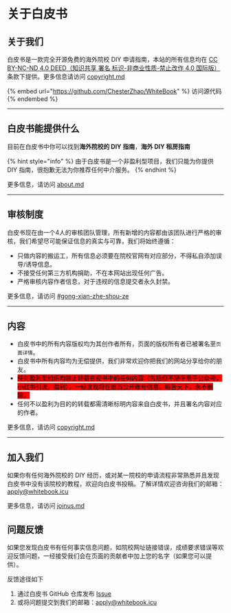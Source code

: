 # 关于白皮书



## 关于我们

白皮书是一款完全开源免费的海外院校 DIY 申请指南，本站的所有信息均在 [CC BY-NC-ND 4.0 DEED（知识共享 署名 标识-非商业性质-禁止改作 4.0 国际版）](https://creativecommons.org/licenses/by-nc-nd/4.0/deed.zh-hant)条款下提供。更多信息请访问 [copyright.md](copyright.md "mention")

{% embed url="https://github.com/ChesterZhao/WhiteBook" %}
访问源代码
{% endembed %}

***

## 白皮书能提供什么

目前在白皮书中你可以找到**海外院校的 DIY 指南**，**海外 DIY 租房指南**

{% hint style="info" %}
由于白皮书是一个非盈利型项目，我们只能为你提供 DIY 指南，很抱歉无法为你推荐任何中介服务。
{% endhint %}

更多信息，请访问 [about.md](about.md "mention")

***

## 审核制度

白皮书现在由一个4人的审核团队管理，所有新增的内容都由该团队进行严格的审核，我们希望尽可能保证信息的真实与可靠，我们将始终遵循：

* 只做内容的搬运工，所有信息必须要在院校官网有对应部分，不得私自添加误导/诱导信息。
* 不接受任何第三方机构捐助，不在本网站出现任何广告。
* 严格审核内容作者信息，对于违规的信息提交者永久封禁。

更多信息，请访问 [#gong-xian-zhe-shou-ze](joinus.md#gong-xian-zhe-shou-ze "mention")

***

## 内容

* 白皮书中的所有内容版权均为其创作者所有，页面的版权所有者已被署名至`页面详情`。
* 白皮书中所有内容均为无偿提供，我们非常欢迎你把我们的网站分享给你的朋友。
* <mark style="background-color:red;">任何盈利型组织均禁止转载白皮书中的任何内容（包括但不限于用于公众号，小红书引流，盈利），一经发现将在首页公开账号信息，昭告天下，永不删除。</mark>
* 任何不以盈利为目的的转载都需清晰标明内容来自白皮书，并且署名内容对应的作者。

更多信息，请访问 [copyright.md](copyright.md "mention")

***

## 加入我们

如果你有任何海外院校的 DIY 经历，或对某一院校的申请流程非常熟悉并且发现白皮书中没有该院校的教程，欢迎向白皮书投稿。了解详情欢迎咨询我们的邮箱：[apply@whitebook.icu](mailto:apply@whitebook.icu)

更多信息，请访问 [joinus.md](joinus.md "mention")

## 问题反馈

如果您发现白皮书有任何事实信息问题，如院校网址链接错误，成绩要求错误等欢迎反馈问题，一经接受我们会在页面的贡献者中加上您的名字（如果您可以提供）。

反馈途径如下

1. 通过白皮书 GitHub 仓库发布 [Issue](https://github.com/ChesterZhao/WhiteBook/issues)
2. 或将问题提交到我们的邮箱：[apply@whitebook.icu](mailto:apply@whitebook.icu)
